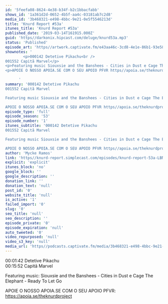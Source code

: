 ```yaml
---
id: '5feefa08-8624-4e38-b34f-b2c1bbacfabb'
shows_id: '1a361d2d-0652-4b5f-aa4c-03181ab7c2d8'
media_id: '3b468321-e498-4bbc-9e21-0e5f5546213d'
title: 'Knurd Report #53a'
itunes_title: 'Knurd Report #53a'
published_date: '2019-03-14T161915.000Z'
guid: 'https//darkonix.hipcast.com/deluge/knurd53a.mp3'
status: 'Published'
episode_art: 'https//artwork.captivate.fm/e43aa46c-3cd8-4e1e-86b1-93e5863c4080/1000-itunes-1582315387.jpg'
shownotes: '
        <p>000142 Detetive Pikachu<br />
001552 Capitã Marvel</p>
<p>Featuring music Siouxsie and the Banshees - Cities in Dust e Cage The Elephant - Ready To Let Go</p>
<p>APOIE O NOSSO APOIA.SE COM O SEU APOIO PFVR https//apoia.se/theknurdproject﻿</p>

      '
summary: '000142 Detetive Pikachu
001552 Capitã Marvel

Featuring music Siouxsie and the Banshees - Cities in Dust e Cage The Elephant - Ready To Let Go

APOIE O NOSSO APOIA.SE COM O SEU APOIO PFVR https//apoia.se/theknurdproject﻿'
episode_type: 'full'
episode_season: '53'
episode_number: '1'
itunes_subtitle: '000142 Detetive Pikachu
001552 Capitã Marvel

Featuring music Siouxsie and the Banshees - Cities in Dust e Cage The Elephant - Ready To Let Go

APOIE O NOSSO APOIA.SE COM O SEU APOIO PFVR https//apoia.se/theknurdproject﻿'
author: 'Mycke Ramos'
link: 'https//knurd-report.simplecast.com/episodes/knurd-report-53a-LBN3oAm8'
explicit: 'explicit'
itunes_block: 'no'
google_block: ''
google_description: ''
donation_link: ''
donation_text: 'null'
post_id: '0'
website_title: 'null'
is_active: '1'
failed_import: '0'
slug: '0'
seo_title: 'null'
seo_description: ''
episode_private: '0'
episode_expiration: 'null'
auto_tweeted: '0'
video_repurposed: 'null'
video_s3_key: 'null'
media_url: 'https//podcasts.captivate.fm/media/3b468321-e498-4bbc-9e21-0e5f5546213d/knurd53a_tc.mp3'
---
```

00:01:42 Detetive Pikachu  
00:15:52 Capitã Marvel

Featuring music: Siouxsie and the Banshees - Cities in Dust e Cage The Elephant - Ready To Let Go

APOIE O NOSSO APOIA.SE COM O SEU APOIO PFVR: https://apoia.se/theknurdproject
